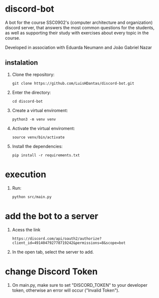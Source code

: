# discord-bot
A bot for the course SSC0902's (computer architecture and organization) discord server, that answers the most common questions for the students, as well as supporting their study with exercises about every topic in the course.

Developed in association with Eduarda Neumann and João Gabriel Nazar

## instalation

1. Clone the repository:

    `git clone https://github.com/LuisHDantas/discord-bot.git`

2. Enter the directory:

    `cd discord-bot`

3. Create a virtual enviroment:

    `python3 -m venv venv `

4. Activate the virtual enviroment:

    `source venv/bin/activate`

5. Install the dependencies:

    `pip install -r requirements.txt`
    
# execution

1. Run:

    `python src/main.py`
    
# add the bot to a server

1. Acess the link
    
    `https://discord.com/api/oauth2/authorize?client_id=491404792778719242&permissions=8&scope=bot`

2. In the open tab, select the server to add.

# change Discord Token

1. On main.py, make sure to set "DISCORD_TOKEN" to your developer token, otherwise an error will occur ("Invalid Token").
